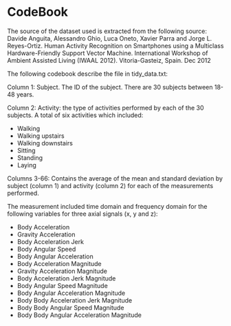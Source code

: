 # CodeBook


The source of the dataset used is extracted from the following source: Davide Anguita, Alessandro Ghio, Luca Oneto, Xavier Parra and Jorge L. Reyes-Ortiz. Human Activity Recognition on Smartphones using a Multiclass Hardware-Friendly Support Vector Machine. International Workshop of Ambient Assisted Living (IWAAL 2012). Vitoria-Gasteiz, Spain. Dec 2012


The following codebook describe the file in tidy_data.txt:


Column 1: Subject. The ID of the subject. There are 30 subjects between 18-48 years. 

Column 2: Activity: the type of activities performed by each of the 30 subjects. A total of six activities which included:
- Walking
- Walking upstairs
- Walking downstairs
- Sitting
- Standing
- Laying

Columns 3-66: Contains the average of the mean and standard deviation by subject (column 1) and activity (column 2) for each of the measurements performed. 

The measurement included time domain and frequency domain for the following variables for three axial signals (x, y and z):
- Body Acceleration
- Gravity Acceleration
- Body Acceleration Jerk
- Body Angular Speed
- Body Angular Acceleration
- Body Acceleration Magnitude
- Gravity Acceleration Magnitude
- Body Acceleration Jerk Magnitude
- Body Angular Speed Magnitude
- Body Angular Acceleration Magnitude
- Body Body Acceleration Jerk Magnitude
- Body Body Angular Speed Magnitude
- Body Body Angular Acceleration Magnitude


